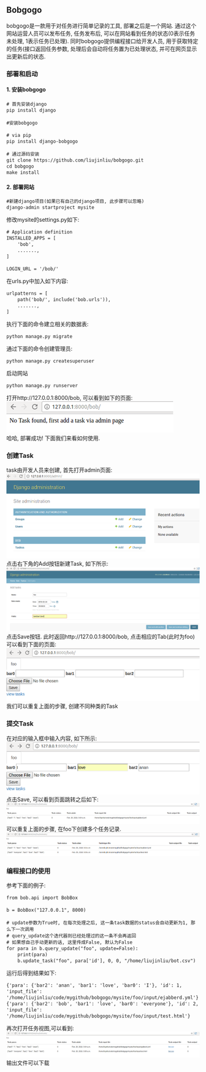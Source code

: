 ## Bobgogo
bobgogo是一款用于对任务进行简单记录的工具, 部署之后是一个网站. 通过这个网站运营人员可以发布任务, 任务发布后, 可以在网站看到任务的状态(0表示任务未处理, 1表示任务已处理). 同时bobgogo提供编程接口给开发人员, 用于获取特定的任务(接口返回任务参数, 处理后会自动将任务置为已处理状态, 并可在网页显示出更新后的状态.
### 部署和启动
#### 1. 安装bobgogo
```
# 首先安装django
pip install django

#安装bobgogo

# via pip
pip install django-bobgogo

# 通过源码安装
git clone https://github.com/liujinliu/bobgogo.git
cd bobgogo
make install
```

#### 2. 部署网站
```
#新建django项目(如果已有自己的django项目, 此步骤可以忽略)
django-admin startproject mysite
```
修改mysite的settings.py如下:  
```
# Application definition
INSTALLED_APPS = [
    'bob',
    .......,
]

LOGIN_URL = '/bob/'
```
在urls.py中加入如下内容:  
```
urlpatterns = [
    path('bob/', include('bob.urls')),
    .......,
]
```
执行下面的命令建立相关的数据表:  
```
python manage.py migrate
```
通过下面的命令创建管理员:  
```
python manage.py createsuperuser
```
启动网站
```
python manage.py runserver
```
打开http://127.0.0.1:8000/bob, 可以看到如下的页面:  
![](https://github.com/liujinliu/bobgogo/raw/master/docs/imgs/first_start.png)  
哈哈, 部署成功! 下面我们来看如何使用.  

### 创建Task
task由开发人员来创建, 首先打开admin页面:  
![](https://github.com/liujinliu/bobgogo/raw/master/docs/imgs/admin.png)  
点击右下角的Add按钮新建Task, 如下所示:  
![](https://github.com/liujinliu/bobgogo/raw/master/docs/imgs/add_task.png)  
点击Save按钮. 此时返回http://127.0.0.1:8000/bob, 点击相应的Tab(此时为foo)可以看到下面的页面:  
![](https://github.com/liujinliu/bobgogo/raw/master/docs/imgs/foo.png)  
我们可以重复上面的步骤, 创建不同种类的Task

### 提交Task
在对应的输入框中输入内容, 如下所示:  
![](https://github.com/liujinliu/bobgogo/raw/master/docs/imgs/Iloveanan.png)  
点击Save, 可以看到页面跳转之后如下:  
![](https://github.com/liujinliu/bobgogo/raw/master/docs/imgs/bobtasks.png)  
可以重复上面的步骤, 在foo下创建多个任务记录.
![](https://github.com/liujinliu/bobgogo/raw/master/docs/imgs/bobtask2.png)  

### 编程接口的使用
参考下面的例子:
```
from bob.api import BobBox

b = BobBox("127.0.0.1", 8000)

# update参数为True时, 在每次处理之后, 这一条task数据的status会自动更新为1, 那么下一次调用
# query_update这个迭代器则已经处理过的这一条不会再返回
# 如果想自己手动更新的话, 这里传成False, 默认为False
for para in b.query_update("foo", update=False):
    print(para)
    b.update_task("foo", para['id'], 0, 0, "/home/liujinliu/bot.csv")
```
运行后得到结果如下:
```
{'para': {'bar2': 'anan', 'bar1': 'love', 'bar0': 'I'}, 'id': 1, 'input_file': '/home/liujinliu/code/mygithub/bobgogo/mysite/foo/input/ejabberd.yml'}
{'para': {'bar2': 'bob', 'bar1': 'love', 'bar0': 'everyone'}, 'id': 2, 'input_file': '/home/liujinliu/code/mygithub/bobgogo/mysite/foo/input/test.html'}
```
再次打开任务视图,可以看到:  
![](https://github.com/liujinliu/bobgogo/raw/master/docs/imgs/after_api.png)  
输出文件可以下载
